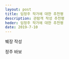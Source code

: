 ```yaml
---
layout: post
title: 임정주 작가에 대한 추천평
description: 관람객 작성 추천평
heder: 임정주 작가에 대한 추천평
date: 2019-7-10
---
```

붸장 작성


정주 바보
